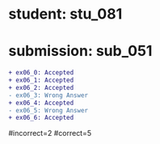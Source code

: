 # student: stu_081
# submission: sub_051

```diff
+ ex06_0: Accepted
+ ex06_1: Accepted
+ ex06_2: Accepted
- ex06_3: Wrong Answer
+ ex06_4: Accepted
- ex06_5: Wrong Answer
+ ex06_6: Accepted
```
#incorrect=2
#correct=5
